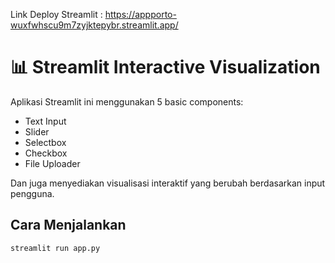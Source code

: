  Link Deploy Streamlit : https://appporto-wuxfwhscu9m7zyjktepybr.streamlit.app/
 # 📊 Streamlit Interactive Visualization

Aplikasi Streamlit ini menggunakan 5 basic components:
- Text Input
- Slider
- Selectbox
- Checkbox
- File Uploader

Dan juga menyediakan visualisasi interaktif yang berubah berdasarkan input pengguna.

## Cara Menjalankan
```bash
streamlit run app.py

